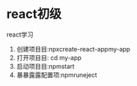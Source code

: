 # react初级
react学习

1. 创建项⽬目:npxcreate-react-appmy-app 
2. 打开项⽬目: cd my-app
3. 启动项⽬目:npmstart
4. 暴暴露露配置项:npmruneject

